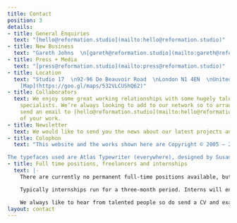 ```yaml
---
title: Contact
position: 3
details:
- title: General Enquiries
  text: "[hello@reformation.studio](mailto:hello@reformation.studio)"
- title: New Business
  text: "Gareth Johns  \n[gareth@reformation.studio](mailto:gareth@reformation.studio)"
- title: Press + Media
  text: "[press@reformation.studio](mailto:press@reformation.studio)"
- title: Location
  text: "Studio 17  \n92-96 De Beauvoir Road  \nLondon N1 4EN  \nUnited Kingdom —
    [Map](https://goo.gl/maps/532VLCUShQ62)"
- title: Collaborators
  text: We enjoy some great working relationships with some hugely talented creative
    specialists. We’re always looking to add to our network so to arrange a chat,
    send an email to [hello@reformation.studio](mailto:hello@reformation.studio) with some examples
    of your work.
- title: Newsletter
  text: We would like to send you the news about our latest projects and studio culture. If you are interested, please follow the link and add your name on the list.
- title: Colophon
  text: "This website and the works shown here are Copyright © 2005 – 2017 Atelier Carvalho Bernau. This current version of our website is online since March 2014. Principal photography on this site is by Nadine Stijns. Some photography by us. Built by Atelier Carvalho Bernau, based on Emil Olsson’s Hi-Response.

The typefaces used are Atlas Typewriter (everywhere), designed by Susana and Kai, and Lyon Display (in the Current Affairs section), designed by Kai. Both are available from Commercial Type."
- title: Full time positions, freelancers and internships
  text: |-
    There are currently no permanent full-time positions available, but we do occasionally use freelancers and sometimes run paid internships.

    Typically internships run for a three-month period. Interns will enjoy valuable hands-on experience in a friendly, busy studio contributing directly to client projects.

    We always like to hear from talented people so do send a CV and examples of your work (no PDFs over 5MB please) to [work@reformation.studio](mailto:work@reformation.studio) and let us know which role you are looking for.
layout: contact
---
```


